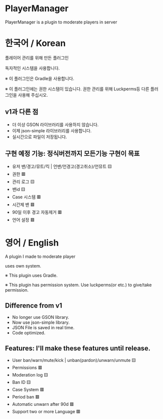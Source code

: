# PlayerManager
PlayerManager is a plugin to moderate players in server

# 한국어 / Korean
플레이어 관리를 위해 만든 플러그인

독자적인 시스템을 사용합니다.

※ 이 플러그인은 Gradle을 사용합니다.

※ 이 플러그인에는 권한 시스템이 있습니다. 권한 관리를 위해 Luckperms등 다른 플러그인을 사용해 주십시오.

## v1과 다른 점
 - 더 이상 GSON 라이브러리를 사용하지 않습니다. 
 - 이제 json-simple 라이브러리를 사용합니다.
 - 실시간으로 파일이 저장됩니다.

## 구현 예정 기능: 정식버전까지 모든기능 구현이 목표
 - 유저 밴/경고/뮤트/킥 | 언밴/언경고(경고취소)/언뮤트 🟨
 - 권한 🟥
 - 관리 로그 🟨
 - 밴id 🟨
 - Case 시스템 🟥
 - 시간제 밴 🟥
 - 90일 이후 경고 자동제거 🟥
 - 언어 설정 🟥

# 영어 / English
A plugin I made to moderate player

uses own system.

※ This plugin uses Gradle.

※ This plugin has permission system. Use luckperms(or etc.) to give/take permission.

## Difference from v1
 - No longer use GSON library.
 - Now use json-simple library.
 - JSON File is saved in real time.
 - Code optimized.

## Features: I'll make these features until release.
 - User ban/warn/mute/kick | unban(pardon)/unwarn/unmute 🟨
 - Permissions 🟥
 - Moderation log 🟨
 - Ban ID 🟨
 - Case System 🟥
 - Period ban 🟥
 - Automatic unwarn after 90d 🟥
 - Support two or more Language 🟥
